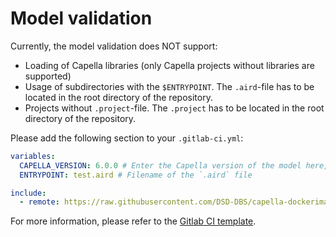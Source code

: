 <!--
 ~ SPDX-FileCopyrightText: Copyright DB InfraGO AG and contributors
 ~ SPDX-License-Identifier: Apache-2.0
 -->

# Model validation

Currently, the model validation does NOT support:

- Loading of Capella libraries (only Capella projects without libraries are
  supported)
- Usage of subdirectories with the `$ENTRYPOINT`. The `.aird`-file has to be
  located in the root directory of the repository.
- Projects without `.project`-file. The `.project` has to be located in the
  root directory of the repository.

Please add the following section to your `.gitlab-ci.yml`:

```yaml
variables:
  CAPELLA_VERSION: 6.0.0 # Enter the Capella version of the model here, only versions >= 6.0.0 are supported
  ENTRYPOINT: test.aird # Filename of the `.aird` file

include:
  - remote: https://raw.githubusercontent.com/DSD-DBS/capella-dockerimages/${CAPELLA_DOCKER_IMAGES_REVISION}/ci-templates/gitlab/model-validation.yml
```

For more information, please refer to the
[Gitlab CI template](https://github.com/DSD-DBS/capella-dockerimages/blob/main/ci-templates/gitlab/model-validation.yml).
